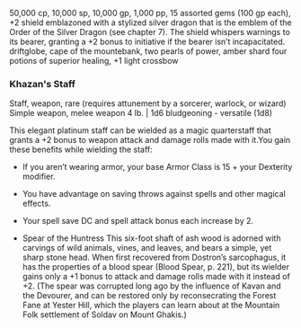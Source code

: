 50,000 cp, 10,000 sp, 10,000 gp, 1,000 pp, 
15 assorted gems (100 gp each),
+2 shield emblazoned with a stylized silver dragon that is the emblem of the Order of the Silver Dragon (see chapter 7). The shield whispers warnings to its bearer, granting a +2 bonus to initiative if the bearer isn’t incapacitated.
driftglobe, 
cape of the mountebank, 
two pearls of power,
amber shard
four potions of superior healing,
 +1 light crossbow 
### Khazan's Staff
Staff, weapon, rare (requires attunement by a sorcerer, warlock, or wizard)
Simple weapon, melee weapon
4 lb. | 1d6 bludgeoning - versatile (1d8)

This elegant platinum staff can be wielded as a magic quarterstaff that grants a +2 bonus to weapon attack and damage rolls made with it.You gain these benefits while wielding the staff:
- If you aren’t wearing armor, your base Armor Class is 15 + your Dexterity modifier.
- You have advantage on saving throws against spells and other magical effects.
- Your spell save DC and spell attack bonus each increase by 2.

- Spear of the Huntress
This six-foot shaft of ash wood is adorned with carvings of wild animals, vines, and leaves, and bears a simple, yet sharp stone head. When first recovered from Dostron’s sarcophagus, it has the properties of a blood spear (Blood Spear, p. 221), but its wielder gains only a +1 bonus to attack and damage rolls made with it instead of +2. (The spear was corrupted long ago by the influence of Kavan and the Devourer, and can be restored only by reconsecrating the Forest Fane at Yester Hill, which the players can learn about at the Mountain Folk settlement of Soldav on Mount Ghakis.)

